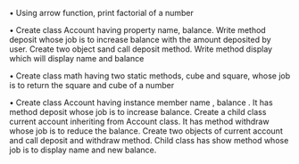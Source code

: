 •	Using arrow function, print factorial of a number

•	Create class Account having property name, balance. Write method deposit whose job is to increase balance with the amount deposited by user. Create two object sand call deposit method. Write method display which will display name and balance 

•	Create class math having two static methods, cube and square, whose job is to return the square and cube of a number

•	Create class Account having instance member name , balance . It has method deposit whose job is to increase balance. Create a child class current account inheriting from Account class. It has method withdraw whose job is to  reduce the balance. Create two objects of current account and call deposit and withdraw method. Child class has show method whose job is to display name and new balance.
